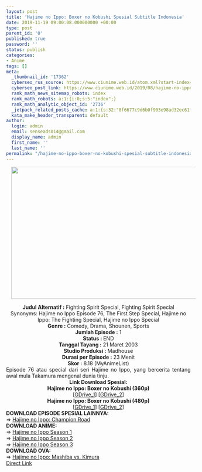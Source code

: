 ```yaml
---
layout: post
title: 'Hajime no Ippo: Boxer no Kobushi Spesial Subtitle Indonesia'
date: 2019-11-19 09:00:08.000000000 +00:00
type: post
parent_id: '0'
published: true
password: ''
status: publish
categories:
- Anime
tags: []
meta:
  _thumbnail_id: '17362'
  cyberseo_rss_source: https://www.ciunime.web.id/atom.xml?start-index=2851&max-results=150
  cyberseo_post_link: https://www.ciunime.web.id/2019/08/hajime-no-ippo-boxer-no-kobushi-spesial.html
  rank_math_news_sitemap_robots: index
  rank_math_robots: a:1:{i:0;s:5:"index";}
  rank_math_analytic_object_id: '2736'
  _jetpack_related_posts_cache: a:1:{s:32:"8f6677c9d6b0f903e98ad32ec61f8deb";a:2:{s:7:"expires";i:1656467345;s:7:"payload";a:0:{}}}
  kata_make_header_transparent: default
author:
  login: admin
  email: senseads014@gmail.com
  display_name: admin
  first_name: ''
  last_name: ''
permalink: "/hajime-no-ippo-boxer-no-kobushi-spesial-subtitle-indonesia/"
---
```

<div class="separator" style="clear: both; text-align: center;"><a href="https://1.bp.blogspot.com/-0NeZeldBftY/XVRRsjKsU0I/AAAAAAAAdLc/lkbhRQNCbYkgG3vhVA4iEqkncs2SpMVNACLcBGAs/s1600/Hajime%2Bno%2BIppo%2B-%2BBoxer%2Bno%2BKobushi%2BSpesial.jpg" imageanchor="1" style="margin-left: 1em; margin-right: 1em;"><img border="0" data-original-height="720" data-original-width="1280" height="360" src="{{ site.baseurl }}/assets/2019/11/Hajime%2Bno%2BIppo%2B-%2BBoxer%2Bno%2BKobushi%2BSpesial.jpg" width="640" /></a></div>
<p>
<div style="text-align: center;"><b>Judul</b><b><b>&nbsp;Alternatif</b>&nbsp;:</b> Fighting Spirit Special, Fighting Spirit Special 
<div class="spaceit_pad"><span class="dark_text">Synonyms:</span> Hajime no Ippo Episode 76, The First Step Special, Hajime no Ippo: The Fighting Special, Hajime no Ippo Special </div>
</div>
<div style="text-align: center;"><b>Genre :</b> Comedy, Drama, Shounen, Sports</div>
<div style="text-align: center;"><b>Jumlah Episode :</b>&nbsp;1<br /><b>Status :&nbsp;</b>END<br /><b>Tanggal Tayang :</b> 21 Maret 2003<br /><b>Studio Produksi :</b> Madhouse<br /><b>Durasi per Episode :</b>&nbsp;23 Menit</div>
<div style="text-align: center;"><b>Skor :</b> 8.18 (MyAnimeList)</div>
<div style="text-align: center;"></div>
<div style="text-align: justify;"><span class="isi">Episode 76 atau special dari seri Hajime no Ippo, yang bercerita tentang awal mula Takamura mengenal dunia tinju.</span></div>
<div style="text-align: justify;"></div>
<div style="text-align: justify;"></div>
<div style="text-align: center;">
<div style="text-align: center;"><b>Link Download Spesial:</b></div>
<div style="text-align: center;">
<div style="text-align: center;"><b>Hajime no Ippo: Boxer no Kobushi (360p)</b></div>
</div>
<div style="text-align: center;">
<div style="text-align: center;">[<a href="https://drive.google.com/uc?export=download&amp;id=1Kx2gYcrzAaclalXxzDAOv4KvIjq9qOC5" target="_blank" rel="noopener">GDrive_1</a>] [<a href="https://drive.google.com/uc?export=download&amp;id=1cmAOQc7LAddFB3Iihzasq30fa6qEKcWE" target="_blank" rel="noopener">GDrive_2</a>]</div>
<div style="text-align: center;">
<div style="text-align: center;"><b>Hajime no Ippo: Boxer no Kobushi (480p)</b></div>
<div style="text-align: center;">[<a href="https://drive.google.com/uc?export=download&amp;id=1BNjpdYVU3rAwEn4FXVSVx8En91TbnX8M" target="_blank" rel="noopener">GDrive_1</a>] [<a href="https://drive.google.com/uc?export=download&amp;id=1PlMCQ03u4pm-j-494yDUFrzNfO7px9jO" target="_blank" rel="noopener">GDrive_2</a>]
<div style="text-align: left;">
<div style="text-align: left;">
<div style="text-align: left;"><b>DOWNLOAD EPISODE SPESIAL LAINNYA:</b></div>
<div style="text-align: left;"></div>
<div style="text-align: left;">=&gt;&nbsp;<a href="https://www.ciunime.web.id/2019/08/hajime-no-ippo-champion-road-spesial.html" target="_blank" rel="noopener">Hajime no Ippo: Champion Road</a></div>
<div style="text-align: left;"></div>
</div>
<div style="text-align: left;"><b>DOWNLOAD ANIME:</b></div>
<div style="text-align: left;">=&gt;&nbsp;<a href="https://www.ciunime.web.id/2019/07/hajime-no-ippo-episode-01-75-end-batch.html" target="_blank" rel="noopener">Hajime no Ippo Season 1</a></div>
<div style="text-align: left;">=&gt;&nbsp;<a href="https://www.ciunime.web.id/2019/07/hajime-no-ippo-season-2-episode-01-26.html" target="_blank" rel="noopener">Hajime no Ippo Season 2</a></div>
<div style="text-align: left;">=&gt;&nbsp;<a href="https://www.ciunime.web.id/2019/07/hajime-no-ippo-season-3-episode-01-25.html" target="_blank" rel="noopener">Hajime no Ippo Season 3</a></div>
<div style="text-align: left;"></div>
<div style="text-align: left;"><b>DOWNLOAD OVA:</b></div>
<div style="text-align: left;"></div>
<div style="text-align: left;">=&gt;&nbsp;<a href="https://www.ciunime.web.id/2019/08/hajime-no-ippo-mashiba-vs-kimura-ova.html" target="_blank" rel="noopener">Hajime no Ippo: Mashiba vs. Kimura</a></div>
<div style="text-align: left;"></div>
</div>
</div>
</div>
</div>
</div>
<link rel="stylesheet" href="https://cdnjs.cloudflare.com/ajax/libs/font-awesome/4.7.0/css/font-awesome.min.css" />
<div class="divbtn"> <a href="https://handymansurrender.com/fihup8buzv?key=94550f7ce39444073321dde3b8782f97" class="btn"><i class="fa fa-download"></i> Direct Link</a> </div>
